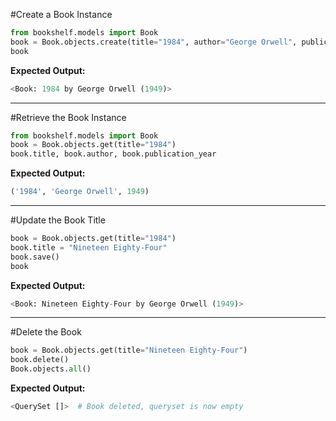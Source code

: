 #Create a Book Instance

```python
from bookshelf.models import Book
book = Book.objects.create(title="1984", author="George Orwell", publication_year=1949)
book
```

**Expected Output:**

```python
<Book: 1984 by George Orwell (1949)>
```

---

#Retrieve the Book Instance

```python
from bookshelf.models import Book
book = Book.objects.get(title="1984")
book.title, book.author, book.publication_year
```

**Expected Output:**

```python
('1984', 'George Orwell', 1949)
```

---

#Update the Book Title

```python
book = Book.objects.get(title="1984")
book.title = "Nineteen Eighty-Four"
book.save()
book
```

**Expected Output:**

```python
<Book: Nineteen Eighty-Four by George Orwell (1949)>
```

---

#Delete the Book

```python
book = Book.objects.get(title="Nineteen Eighty-Four")
book.delete()
Book.objects.all()
```

**Expected Output:**

```python
<QuerySet []>  # Book deleted, queryset is now empty
```
